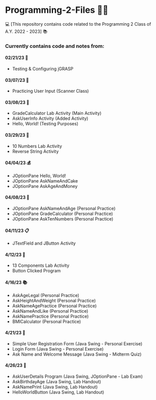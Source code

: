 # Programming-2-Files 👨‍💻
💻 [This repository contains code related to the Programming 2 Class of A.Y. 2022 - 2023] 📚

### Currently contains code and notes from:

#### 02/21/23 🔧
- Testing & Configuring jGRASP

#### 03/07/23 📝
- Practicing User Input (Scanner Class)

#### 03/08/23 💯
- GradeCalculator Lab Activity (Main Activity)
- AskUserInfo Activity (Added Activity)
- Hello, World! (Testing Purposes)

#### 03/29/23 🔢
- 10 Numbers Lab Activity
- Reverse String Activity

#### 04/04/23 💰
- JOptionPane Hello, World!
- JOptionPane AskNameAndCake
- JOptionPane AskAgeAndMoney

#### 04/08/23 📝
- JOptionPane AskNameAndAge (Personal Practice)
- JOptionPane GradeCalculator (Personal Practice)
- JOptionPane AskTenNumbers (Personal Practice)

#### 04/11/23 📋
- JTextField and JButton Activity

#### 4/12/23 🍕
- 13 Components Lab Activity
- Button Clicked Program

#### 4/16/23 📚
- AskAgeLegal (Personal Practice)
- AskHeightAndWeight (Personal Practice)
- AskNameAgePractice (Personal Practice)
- AskNameAndLike (Personal Practice)
- AskNamePractice (Personal Practice)
- BMICalculator (Personal Practice)

#### 4/21/23 📝
- Simple User Registration Form (Java Swing - Personal Exercise)
- Login Form (Java Swing - Personal Exercise)
- Ask Name and Welcome Message (Java Swing - Midterm Quiz)

#### 4/26/23 📝
- AskUserDetails Program (Java Swing, JOptionPane - Lab Exam)
- AskBirthdayAge (Java Swing, Lab Handout)
- AskNamePrint (Java Swing, Lab Handout)
- HelloWorldButton (Java Swing, Lab Handout)